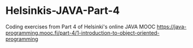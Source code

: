 # Helsinkis-JAVA-Part-4
Coding exercises from Part 4 of Helsinki's online JAVA MOOC https://java-programming.mooc.fi/part-4/1-introduction-to-object-oriented-programming
